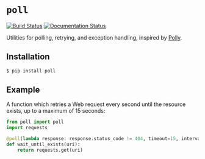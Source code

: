 `poll`
======

[![Build Status](https://travis-ci.org/benjamin-hodgson/poll.svg)](https://travis-ci.org/benjamin-hodgson/poll)
[![Documentation Status](https://readthedocs.org/projects/poll/badge/?version=v0.1)](https://readthedocs.org/projects/poll/?badge=v0.1)

Utilities for polling, retrying, and exception handling, inspired by [Polly](https://github.com/michael-wolfenden/Polly).


Installation
------------

```bash
$ pip install poll
```


Example
-------

A function which retries a Web request every second until the resource exists, up to a maximum of 15 seconds:

```python
from poll import poll
import requests

@poll(lambda response: response.status_code != 404, timeout=15, interval=1)
def wait_until_exists(uri):
    return requests.get(uri)
```


